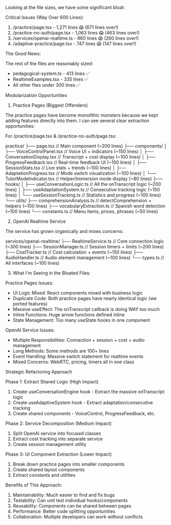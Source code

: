 Looking at the file sizes, we have some significant bloat:

  Critical Issues (Way Over 600 Lines):

  1. /practice/page.tsx - 1,271 lines 😱 (671 lines over!)
  2. /practice-no-auth/page.tsx - 1,063 lines 😱 (463 lines over!)
  3. /services/openai-realtime.ts - 860 lines 😱 (260 lines over!)
  4. /adaptive-practice/page.tsx - 747 lines 😱 (147 lines over!)

  The Good News:

  The rest of the files are reasonably sized:
  - pedagogical-system.ts - 413 lines ✅
  - RealtimeExamples.tsx - 335 lines ✅
  - All other files under 300 lines ✅

  Modularization Opportunities

  1. Practice Pages (Biggest Offenders)

  The practice pages have become monolithic monsters because we kept adding features directly into them. I can see several clear extraction
  opportunities:

  For /practice/page.tsx & /practice-no-auth/page.tsx:

  practice/
  ├── page.tsx                     // Main component (~200 lines)
  ├── components/
  │   ├── VoiceControlPanel.tsx   // Voice UI + indicators (~150 lines)
  │   ├── ConversationDisplay.tsx // Transcript + cost display (~100 lines)
  │   ├── ProgressFeedback.tsx    // Real-time feedback UI (~150 lines)
  │   ├── SessionStats.tsx        // Live stats + trends (~100 lines)
  │   ├── AdaptationProgress.tsx  // Mode switch visualization (~100 lines)
  │   └── TutorModeIndicator.tsx  // Helper/Immersion mode display (~80 lines)
  ├── hooks/
  │   ├── useConversationLogic.ts // All the onTranscript logic (~200 lines)
  │   ├── useAdaptationSystem.ts  // Consecutive tracking logic (~150 lines)
  │   └── useSessionTracking.ts   // Statistics and progress (~100 lines)
  └── utils/
      ├── comprehensionAnalysis.ts // detectComprehension + helpers (~100 lines)
      ├── vocabularyExtraction.ts  // Spanish word detection (~100 lines)
      └── constants.ts             // Menu items, prices, phrases (~50 lines)

  2. OpenAI Realtime Service

  The service has grown organically and mixes concerns:

  services/openai-realtime/
  ├── RealtimeService.ts          // Core connection logic (~300 lines)
  ├── SessionManager.ts           // Session timers + limits (~200 lines)
  ├── CostTracker.ts             // Cost calculation + events (~150 lines)
  ├── AudioHandler.ts            // Audio element management (~100 lines)
  └── types.ts                   // All interfaces (~100 lines)

  3. What I'm Seeing in the Bloated Files:

  Practice Pages Issues:
  - UI Logic Mixed: React components mixed with business logic
  - Duplicate Code: Both practice pages have nearly identical logic (we ported features)
  - Massive useEffect: The onTranscript callback is doing WAY too much
  - Inline Functions: Huge arrow functions defined inline
  - State Management: Too many useState hooks in one component

  OpenAI Service Issues:
  - Multiple Responsibilities: Connection + session + cost + audio management
  - Long Methods: Some methods are 100+ lines
  - Event Handling: Massive switch statement for realtime events
  - Mixed Concerns: WebRTC, pricing, timers all in one class

  Strategic Refactoring Approach

  Phase 1: Extract Shared Logic (High Impact)

  1. Create useConversationEngine hook - Extract the massive onTranscript logic
  2. Create useAdaptiveSystem hook - Extract adaptation/consecutive tracking
  3. Create shared components - VoiceControl, ProgressFeedback, etc.

  Phase 2: Service Decomposition (Medium Impact)

  1. Split OpenAI service into focused classes
  2. Extract cost tracking into separate service
  3. Create session management utility

  Phase 3: UI Component Extraction (Lower Impact)

  1. Break down practice pages into smaller components
  2. Create shared layout components
  3. Extract constants and utilities

  Benefits of This Approach:

  1. Maintainability: Much easier to find and fix bugs
  2. Testability: Can unit test individual hooks/components
  3. Reusability: Components can be shared between pages
  4. Performance: Better code splitting opportunities
  5. Collaboration: Multiple developers can work without conflicts


